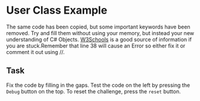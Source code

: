 # User Class Example

The same code has been copied, but some important keywords have been removed. Try and fill them without using your memory, but instead your new understanding of C# Objects. [W3Schools](https://www.w3schools.com/cs/cs_oop.php) is a good source of information if you are stuck.Remember that line 38 will cause an Error so either fix it or comment it out using //.

## Task

Fix the code by filling in the gaps. Test the code on the left by pressing the `Debug` button on the top. To reset the challenge, press the `reset` button.

